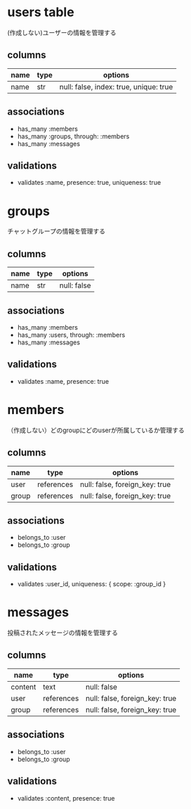 # users table
(作成しない)ユーザーの情報を管理する
## columns
|name|type|options|
|-|-|-|
|name|str|null: false, index: true, unique: true|
## associations
- has_many :members
- has_many :groups, through: :members
- has_many :messages
## validations
- validates :name, presence: true, uniqueness: true


# groups
チャットグループの情報を管理する
## columns
|name|type|options|
|-|-|-|
|name|str|null: false|
## associations
- has_many :members
- has_many :users, through: :members
- has_many :messages
## validations
- validates :name, presence: true


# members
（作成しない）どのgroupにどのuserが所属しているか管理する
## columns
|name|type|options|
|-|-|-|
|user|references|null: false, foreign_key: true|
|group|references|null: false, foreign_key: true|
## associations
- belongs_to :user
- belongs_to :group
## validations
- validates :user_id, uniqueness: { scope: :group_id }


# messages
投稿されたメッセージの情報を管理する
## columns
|name|type|options|
|-|-|-|
|content|text|null: false|
|user|references|null: false, foreign_key: true|
|group|references|null: false, foreign_key: true|
## associations
- belongs_to :user
- belongs_to :group
## validations
- validates :content, presence: true
